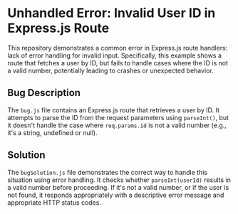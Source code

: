 # Unhandled Error: Invalid User ID in Express.js Route

This repository demonstrates a common error in Express.js route handlers:  lack of error handling for invalid input.  Specifically, this example shows a route that fetches a user by ID, but fails to handle cases where the ID is not a valid number, potentially leading to crashes or unexpected behavior.

## Bug Description

The `bug.js` file contains an Express.js route that retrieves a user by ID.  It attempts to parse the ID from the request parameters using `parseInt()`, but it doesn't handle the case where `req.params.id` is not a valid number (e.g., it's a string, undefined or null).

## Solution

The `bugSolution.js` file demonstrates the correct way to handle this situation using error handling.  It checks whether `parseInt(userId)` results in a valid number before proceeding.  If it's not a valid number, or if the user is not found, it responds appropriately with a descriptive error message and appropriate HTTP status codes.